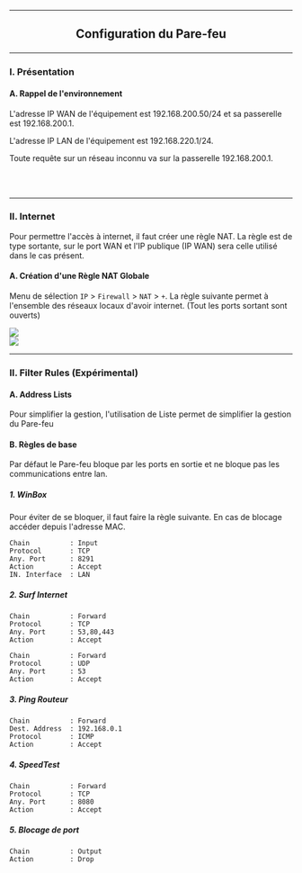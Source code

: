 --------------------------------------------------------------------------------------------------------------------------------------------------------------------------------------------------------------------
## <p align='center'> Configuration du Pare-feu </p>

--------------------------------------------------------------------------------------------------------------------------------------------------------------------------------------------------------------------
### I. Présentation
#### A. Rappel de l'environnement
L'adresse IP WAN de l'équipement est 192.168.200.50/24 et sa passerelle est 192.168.200.1.

L'adresse IP LAN de l'équipement est 192.168.220.1/24.

Toute requête sur un réseau inconnu va sur la passerelle 192.168.200.1.

<br />

<br />


--------------------------------------------------------------------------------------------------------------------------------------------------------------------------------------------------------------------
### II. Internet
Pour permettre l'accès à internet, il faut créer une règle NAT. La règle est de type sortante, sur le port WAN et l'IP publique (IP WAN) sera celle utilisé dans le cas présent.

#### A. Création d'une Règle NAT Globale
Menu de sélection `IP` > `Firewall` > `NAT` > `+`. La règle suivante permet à l'ensemble des réseaux locaux d'avoir internet. (Tout les ports sortant sont ouverts)

<img src='https://github.com/Drthrax74/Mikrotik/assets/35907/20867a8f-e62d-4481-b8c1-a939184dff95' />

<br />

<img src='https://github.com/Drthrax74/Mikrotik/assets/35907/d7519170-c70a-40a9-8238-17940894200d' />

<br />


--------------------------------------------------------------------------------------------------------------------------------------------------------------------------------------------------------------------
### II. Filter Rules (Expérimental)
#### A. Address Lists
Pour simplifier la gestion, l'utilisation de Liste permet de simplifier la gestion du Pare-feu

#### B. Règles de base
Par défaut le Pare-feu bloque par les ports en sortie et ne bloque pas les communications entre lan.

##### 1. WinBox
Pour éviter de se bloquer, il faut faire la règle suivante. En cas de blocage accéder depuis l'adresse MAC.
```
Chain          : Input
Protocol       : TCP
Any. Port      : 8291
Action         : Accept
IN. Interface  : LAN
```

##### 2. Surf Internet
```
Chain          : Forward
Protocol       : TCP
Any. Port      : 53,80,443
Action         : Accept

Chain          : Forward
Protocol       : UDP
Any. Port      : 53
Action         : Accept
```

##### 3. Ping Routeur
```
Chain          : Forward
Dest. Address  : 192.168.0.1
Protocol       : ICMP
Action         : Accept
```

##### 4. SpeedTest
```
Chain          : Forward
Protocol       : TCP
Any. Port      : 8080
Action         : Accept
```

##### 5. Blocage de port
```
Chain          : Output
Action         : Drop
```
